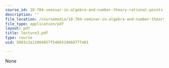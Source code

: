 ```yaml
---
course_id: 18-704-seminar-in-algebra-and-number-theory-rational-points-on-elliptic-curves-fall-2004
description: ''
file_location: /coursemedia/18-704-seminar-in-algebra-and-number-theory-rational-points-on-elliptic-curves-fall-2004/5003c3a12004857f546651966877fe01_lecture3.pdf
file_type: application/pdf
layout: pdf
title: lecture3.pdf
type: course
uid: 5003c3a12004857f546651966877fe01

---
```

None